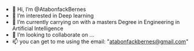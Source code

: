 - 👋 Hi, I’m @AtabonfackBernes
- 👀 I’m interested in Deep learning 
- 🌱 I’m currently carrying on with a masters Degree in Engineering in Artificial Intelligence 
- 💞️ I’m looking to collaborate on ...
- 📫 you can get to me using the email: "atabonfackbernes@gmail.com"

<!---
AtabonfackBernes/AtabonfackBernes is a ✨ special ✨ repository because its `README.md` (this file) appears on your GitHub profile.
You can click the Preview link to take a look at your changes.
--->
